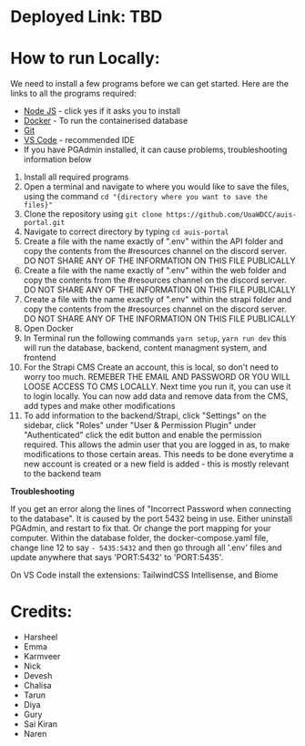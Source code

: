 # Deployed Link: TBD

# How to run Locally:
We need to install a few programs before we can get started. Here are the links to all the programs required:
- [Node JS](https://nodejs.org/en/) - click yes if it asks you to install 
- [Docker](https://docs.docker.com/get-docker/) - To run the containerised database
- [Git](https://git-scm.com/downloads)
- [VS Code](https://code.visualstudio.com/) - recommended IDE
- If you have PGAdmin installed, it can cause problems, troubleshooting information below

1. Install all required programs
2. Open a terminal and navigate to where you would like to save the files, using the command `cd "{directory where you want to save the files}"`
3. Clone the repository using `git clone https://github.com/UoaWDCC/auis-portal.git`
4. Navigate to correct directory by typing `cd auis-portal`
5. Create a file with the name exactly of ".env" within the API folder and copy the contents from the #resources channel on the discord server. DO NOT SHARE ANY OF THE INFORMATION ON THIS FILE PUBLICALLY
6. Create a file with the name exactly of ".env" within the web folder and copy the contents from the #resources channel on the discord server. DO NOT SHARE ANY OF THE INFORMATION ON THIS FILE PUBLICALLY
7. Create a file with the name exactly of ".env" within the strapi folder and copy the contents from the #resources channel on the discord server. DO NOT SHARE ANY OF THE INFORMATION ON THIS FILE PUBLICALLY
8. Open Docker
9. In Terminal run the following commands `yarn setup`, `yarn run dev` this will run the database, backend, content managment system, and frontend
10. For the Strapi CMS Create an account, this is local, so don't need to worry too much. REMEBER THE EMAIL AND PASSWORD OR YOU WILL LOOSE ACCESS TO CMS LOCALLY. Next time you run it, you can use it to login locally. You can now add data and remove data from the CMS, add types and make other modifications
11. To add information to the backend/Strapi, click "Settings" on the sidebar, click "Roles" under "User & Permission Plugin" under "Authenticated" click the edit button and enable the permission required. This allows the admin user that you are logged in as, to make modifications to those certain areas. This needs to be done everytime a new account is created or a new field is added - this is mostly relevant to the backend team

**Troubleshooting**

If you get an error along the lines of "Incorrect Password when connecting to the database". It is caused by the port 5432 being in use. Either uninstall PGAdmin, and restart to fix that. Or change the port mapping for your computer. Within the database folder, the docker-compose.yaml file, change line 12 to say `- 5435:5432` and then go through all '.env' files and update anywhere that says 'PORT:5432' to 'PORT:5435'. 

On VS Code install the extensions: TailwindCSS Intellisense, and Biome

# Credits:
- Harsheel
- Emma
- Karmveer
- Nick
- Devesh
- Chalisa 
- Tarun
- Diya
- Gury
- Sai Kiran
- Naren

